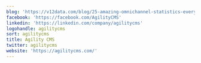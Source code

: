 ```yaml
---
blog: 'https://v12data.com/blog/25-amazing-omnichannel-statistics-every-marketer-should-know'
facebook: 'https://facebook.com/AgilityCMS'
linkedin: 'https://linkedin.com/company/agilitycms'
logohandle: agilitycms
sort: agilitycms
title: Agility CMS
twitter: agilitycms
website: 'https://agilitycms.com/'
---
```


